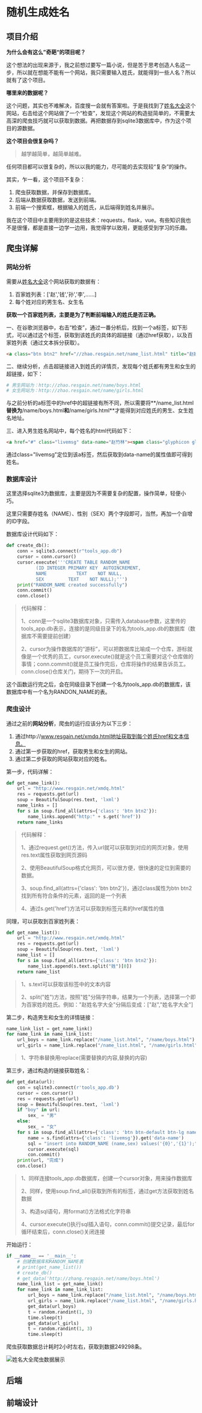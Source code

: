 # 随机生成姓名

## 项目介绍

**为什么会有这么”奇葩“的项目呢？**

这个想法的出现来源于，我之前想过要写一篇小说，但是苦于思考创造人名这一步，所以就在想能不能有一个网站，我只需要输入姓氏，就能得到一些人名？所以就有了这个项目。

**哪里来的数据呢？**

这个问题，其实也不难解决，百度搜一会就有答案啦。于是我找到了[姓名大全](http://www.resgain.net/xmdq.html)这个网站，右击给这个网站做了一个“检查”，发现这个网站的构造挺简单的，不需要太高深的爬虫技巧就可以获取到数据。再把数据存到sqlite3数据库中，作为这个项目的源数据。

**这个项目会很复杂吗？**

> 越学越简单，越简单越难。

任何项目都可以很复杂的，所以以我的能力，尽可能的去实现较“复杂”的操作。

其实，乍一看，这个项目不复杂：

1. 爬虫获取数据，并保存到数据库。
2. 后端从数据获取数据，发送到前端。
3. 前端一个搜索框，根据输入的姓氏，从后端得到姓名并展示。

我在这个项目中主要用到的是这些技术：requests，flask，vue。有些知识我也不是很懂，都是直接一边学一边用，我觉得学以致用，更能感受到学习的乐趣。

## 爬虫详解

### 网站分析

需要从[姓名大全](http://www.resgain.net/xmdq.html)这个网站获取的数据有：

1. 百家姓列表：['赵','钱','孙','李',......]
2. 每个姓对应的男生名、女生名

**获取一个百家姓列表，主要是为了判断前端输入的姓氏是否正确。**

一、在谷歌浏览器中，右击“检查”，通过一番分析后，找到一个a标签，如下形式，可以通过这个标签，获取到该姓氏的具体的超链接（通过href获取），以及百家姓列表（通过文本拆分获取）。

```html
<a class="btn btn2" href="//zhao.resgain.net/name_list.html" title="赵姓名字大全共有赵姓名字162998个">赵姓名字大全</a>
```

二、继续分析，点击超链接进入到姓氏的详情页，发现每个姓氏都有男生和女生的超链接，如下：

```python
# 男生网站为：http://zhao.resgain.net/name/boys.html
# 女生网站为：http://zhao.resgain.net/name/girls.html
```

与之前分析的a标签中的href中的超链接有所不同，所以需要将**/name_list.html**替换为**/name/boys.html**和**/name/girls.html**才能得到对应姓氏的男生、女生姓名地址。

三、进入男生姓名网站中，每个姓名的html代码如下：

```html
<a href="#" class="livemsg" data-name="赵竹林"><span class="glyphicon glyphicon-comment"></span></a>			  		
```

通过class="livemsg"定位到该a标签，然后获取到data-name的属性值即可得到姓名。

### 数据库设计

这里选择sqlite3为数据库，主要是因为不需要复杂的配置，操作简单，轻便小巧。

这里只需要存姓名（NAME）、性别（SEX）两个字段即可，当然，再加一个自增的ID字段。

数据库设计代码如下：

```python
def create_db():
    conn = sqlite3.connect(r"tools_app.db")
    cursor = conn.cursor()
    cursor.execute('''CREATE TABLE RANDOM_NAME
           (ID INTEGER PRIMARY KEY  AUTOINCREMENT,
           NAME           TEXT    NOT NULL,
           SEX         TEXT    NOT NULL);''')
    print("RANDOM_NAME created successfully")
    conn.commit()
    conn.close()
```

> 代码解释：
>
> 1、conn是一个sqlite3数据库对象，只需传入database参数，这里传的tools_app.db表示，连接的是同级目录下的名为tools_app.db的数据库（数据库不需要提前创建）
>
> 2、cursor为操作数据库的“游标”，可以把数据库比喻成一个仓库，游标就像是一个优秀的员工，cursor.execute()就是这个员工需要对这个仓库做的事情；conn.commit()就是员工操作完后，仓库将操作的结果告诉员工。conn.close()仓库关门，期待下一次的开启。

这个函数运行完之后，会在同级目录下创建一个名为tools_app.db的数据库，该数据库中有一个名为RANDON_NAME的表。

### 爬虫设计

通过之前的**网站分析**，爬虫的运行应该分为以下三步：

1. 通过http://www.resgain.net/xmdq.html地址获取到每个姓氏href和文本信息。
2. 通过第一步获取的href，获取男生和女生的网站。
3. 通过第二步获取的网站获取对应的姓名。

第一步，代码详解：

```python
def get_name_link():
    url = "http://www.resgain.net/xmdq.html"
    res = requests.get(url)
    soup = BeautifulSoup(res.text, 'lxml')
    name_links = []
    for s in soup.find_all(attrs={'class': 'btn btn2'}):
        name_links.append("http:" + s.get('href'))
    return name_links
```

> 代码解释：
>
> 1、通过request.get()方法，传入url就可以获取到对应的网页对象，使用res.text属性获取到网页源码
>
> 2、使用BeautifulSoup格式化网页，可以很方便，很快速的定位到需要的数据。
>
> 3、soup.find_all(attrs={'class': 'btn btn2'})，通过class属性为btn btn2找到所有符合条件的元素，返回的是一个列表
>
> 4、通过s.get('href')方法可以获取到标签元素的href属性的值

同理，可以获取到百家姓列表：

```python
def get_name_list():
    url = "http://www.resgain.net/xmdq.html"
    res = requests.get(url)
    soup = BeautifulSoup(res.text, 'lxml')
    name_list = []
    for s in soup.find_all(attrs={'class': 'btn btn2'}):
        name_list.append(s.text.split("姓")[0])
    return name_list
```

> 1、s.text可以获取该标签中的文本内容
>
> 2、split("姓")方法，按照"姓"分隔字符串，结果为一个列表，选择第一个即为百家姓的姓氏。例如："赵姓名字大全"分隔后变成：["赵","姓名字大全"]

第二步，构造男生和女生的详情链接：

```python
name_link_list = get_name_link()
for name_link in name_link_list:
    url_boys = name_link.replace("/name_list.html", "/name/boys.html")
    url_girls = name_link.replace("/name_list.html", "/name/girls.html")
```

> 1、字符串替换用replace(需要替换的内容,替换的内容)

第三步，通过构造的链接获取姓名：

```python
def get_data(url):
    con = sqlite3.connect(r'tools_app.db')
    cursor = con.cursor()
    res = requests.get(url)
    soup = BeautifulSoup(res.text, 'lxml')
    if "boy" in url:
        sex_ = "男"
    else:
        sex_ = "女"
    for s in soup.find_all(attrs={'class': 'btn btn-default btn-lg namelist'}):
        name = s.find(attrs={'class': 'livemsg'}).get('data-name')
        sql = "insert into RANDOM_NAME (name,sex) values('{0}','{1}');".format(name,sex_)
        cursor.execute(sql)
        con.commit()
    print(url, "完成")
    con.close()
```

> 1、同样连接tools_app.db数据库，创建一个cursor对象，用来操作数据库
>
> 2、同样，使用soup.find_all()获取到所有的标签，通过get方法获取到姓名数据
>
> 3、构造sql语句，用format()方法格式化字符串
>
> 4、cursor.execute()执行sql插入语句，conn.commit()提交记录，最后for循环结束后，conn.close()关闭连接

开始运行：

```python
if __name__ == '__main__':
    # 创建数据库和RANDOM_NAME表
    # print(get_name_list())
    # create_db()
    # get_data('http://zhang.resgain.net/name/boys.html')
    name_link_list = get_name_link()
    for name_link in name_link_list:
        url_boys = name_link.replace("/name_list.html", "/name/boys.html")
        url_girls = name_link.replace("/name_list.html", "/name/girls.html")
        get_data(url_boys)
        t = random.randint(1, 3)
        time.sleep(t)
        get_data(url_girls)
        t = random.randint(1, 3)
        time.sleep(t)
```

爬虫获取数据总计耗时2小时左右，获取到数据249298条。

![姓名大全爬虫数据展示](./pictures/random_names/爬虫数据展示.png)

## 后端



## 前端设计

